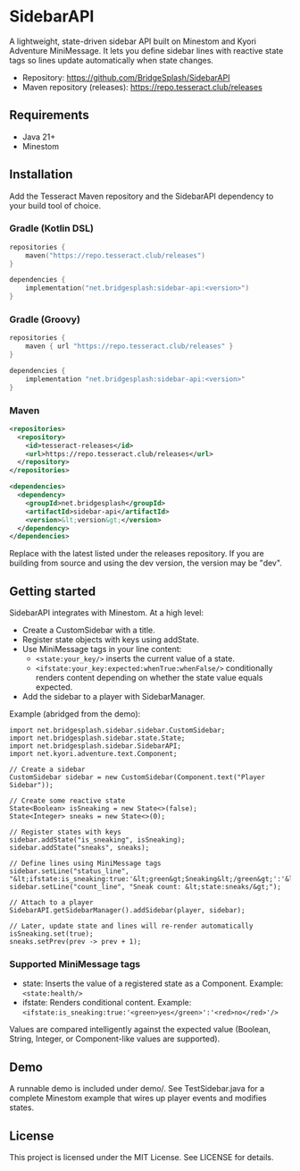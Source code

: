 # SidebarAPI

A lightweight, state-driven sidebar API built on Minestom and Kyori Adventure MiniMessage. It lets you define sidebar lines with reactive state tags so lines update automatically when state changes.

- Repository: https://github.com/BridgeSplash/SidebarAPI
- Maven repository (releases): https://repo.tesseract.club/releases

## Requirements
- Java 21+
- Minestom

## Installation

Add the Tesseract Maven repository and the SidebarAPI dependency to your build tool of choice.

### Gradle (Kotlin DSL)
```kotlin
repositories {
    maven("https://repo.tesseract.club/releases")
}

dependencies {
    implementation("net.bridgesplash:sidebar-api:<version>")
}
```

### Gradle (Groovy)
```groovy
repositories {
    maven { url "https://repo.tesseract.club/releases" }
}

dependencies {
    implementation "net.bridgesplash:sidebar-api:<version>"
}
```

### Maven
```xml
<repositories>
  <repository>
    <id>tesseract-releases</id>
    <url>https://repo.tesseract.club/releases</url>
  </repository>
</repositories>

<dependencies>
  <dependency>
    <groupId>net.bridgesplash</groupId>
    <artifactId>sidebar-api</artifactId>
    <version>&lt;version&gt;</version>
  </dependency>
</dependencies>
```

Replace <version> with the latest listed under the releases repository. If you are building from source and using the dev version, the version may be "dev".

## Getting started

SidebarAPI integrates with Minestom. At a high level:

- Create a CustomSidebar with a title.
- Register state objects with keys using addState.
- Use MiniMessage tags in your line content:
  - `<state:your_key/>` inserts the current value of a state.
  - `<ifstate:your_key:expected:whenTrue:whenFalse/>` conditionally renders content depending on whether the state value equals expected.
- Add the sidebar to a player with SidebarManager.

Example (abridged from the demo):

```text
import net.bridgesplash.sidebar.sidebar.CustomSidebar;
import net.bridgesplash.sidebar.state.State;
import net.bridgesplash.sidebar.SidebarAPI;
import net.kyori.adventure.text.Component;

// Create a sidebar
CustomSidebar sidebar = new CustomSidebar(Component.text("Player Sidebar"));

// Create some reactive state
State<Boolean> isSneaking = new State<>(false);
State<Integer> sneaks = new State<>(0);

// Register states with keys
sidebar.addState("is_sneaking", isSneaking);
sidebar.addState("sneaks", sneaks);

// Define lines using MiniMessage tags
sidebar.setLine("status_line", "&lt;ifstate:is_sneaking:true:'&lt;green&gt;Sneaking&lt;/green&gt;':'&lt;red&gt;Standing&lt;/red&gt;'/&gt;");
sidebar.setLine("count_line", "Sneak count: &lt;state:sneaks/&gt;");

// Attach to a player
SidebarAPI.getSidebarManager().addSidebar(player, sidebar);

// Later, update state and lines will re-render automatically
isSneaking.set(true);
sneaks.setPrev(prev -> prev + 1);
```

### Supported MiniMessage tags
- state: Inserts the value of a registered state as a Component. Example: `<state:health/>`
- ifstate: Renders conditional content. Example: `<ifstate:is_sneaking:true:'<green>yes</green>':'<red>no</red>'/>`

Values are compared intelligently against the expected value (Boolean, String, Integer, or Component-like values are supported).

## Demo
A runnable demo is included under demo/. See TestSidebar.java for a complete Minestom example that wires up player events and modifies states.

## License
This project is licensed under the MIT License. See LICENSE for details.
